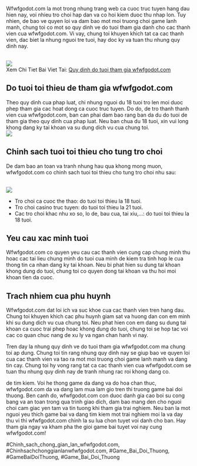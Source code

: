 <p>Wfwfgodot.com la mot trong nhung trang web ca cuoc truc tuyen hang dau hien nay, voi nhieu tro choi hap dan va co hoi kiem duoc thu nhap lon. Tuy nhien, de bao ve quyen loi va dam bao mot moi truong choi game lanh manh, chung toi co mot so quy dinh ve do tuoi tham gia danh cho cac thanh vien cua wfwfgodot.com. Vi vay, chung toi khuyen khich tat ca cac thanh vien, dac biet la nhung nguoi tre tuoi, hay doc ky va tuan thu nhung quy dinh nay.</p><br><img src="https://wfwfgodot.com/wp-content/uploads/2025/02/quy-dinh-do-tuoi-tham-gia-7.webp"></br>
Xem Chi Tiet Bai Viet Tai: <a href="https://wfwfgodot.com/quy-dinh-do-tuoi-tham-gia-wfwfgodot-com/">Quy dinh do tuoi tham gia wfwfgodot.com</a><h2>Do tuoi toi thieu de tham gia wfwfgodot.com</h2><p>Theo quy dinh cua phap luat, chi nhung nguoi du 18 tuoi tro len moi duoc phep tham gia cac hoat dong ca cuoc truc tuyen. Do do, de tro thanh thanh vien cua wfwfgodot.com, ban can phai dam bao rang ban da du do tuoi de tham gia theo quy dinh cua phap luat. Neu ban chua du 18 tuoi, xin vui long khong dang ky tai khoan va su dung dich vu cua chung toi.<br><img src="https://wfwfgodot.com/wp-content/uploads/2025/02/quy-dinh-do-tuoi-tham-gia-8.webp"></br><h2>Chinh sach tuoi toi thieu cho tung tro choi</h2><p>De dam bao an toan va tranh nhung hau qua khong mong muon, wfwfgodot.com co chinh sach tuoi toi thieu cho tung tro choi nhu sau:</p><br><img src="https://wfwfgodot.com/wp-content/uploads/2025/02/logo-gamebai-doi-thuong-1.webp"></br><ul>
<li>Tro choi ca cuoc the thao: do tuoi toi thieu la 18 tuoi.</li>
<li>Tro choi casino truc tuyen: do tuoi toi thieu la 21 tuoi.</li>
<li>Cac tro choi khac nhu xo so, lo de, bau cua, tai xiu,...: do tuoi toi thieu la 18 tuoi.</li>
</ul><h2>Yeu cau xac minh tuoi</h2><p>Wfwfgodot.com co quyen yeu cau cac thanh vien cung cap chung minh thu hoac cac tai lieu chung minh do tuoi cua minh de kiem tra tinh hop le cua thong tin ca nhan dang ky tai khoan. Neu bi phat hien su dung tai khoan khong dung do tuoi, chung toi co quyen dong tai khoan va thu hoi moi khoan tien da cuoc.<h2>Trach nhiem cua phu huynh</h2><p>Wfwfgodot.com dat loi ich va suc khoe cua cac thanh vien tren hang dau. Chung toi khuyen khich cac phu huynh giam sat va huong dan con em minh khi su dung dich vu cua chung toi. Neu phat hien con em dang su dung tai khoan ca cuoc trai phep hoac khong dung do tuoi, chung toi se hop tac voi cac co quan chuc nang de xu ly va ngan chan hanh vi nay.</p><p>Tren day la nhung quy dinh ve do tuoi tham gia wfwfgodot.com ma chung toi ap dung. Chung toi tin rang nhung quy dinh nay se giup bao ve quyen loi cua cac thanh vien va tao ra mot moi truong choi game lanh manh va dang tin cay. Chung toi hy vong rang tat ca cac thanh vien cua wfwfgodot.com se tuan thu nhung quy dinh nay de tranh nhung rac roi khong dang co.<p>de tim kiem. Voi he thong game da dang va do hoa chan thuc, wfwfgodot.com da va dang lam mua lam gio tren thi truong game bai doi thuong. Ben canh do, wfwfgodot.com con duoc danh gia cao boi su cong bang va an toan trong qua trinh giao dich, dam bao mang den cho nguoi choi cam giac yen tam va tin tuong khi tham gia trai nghiem. Neu ban la mot nguoi yeu thich game bai va dang tim kiem mot trai nghiem moi la va day thu vi thi wfwfgodot.com chinh la su lua chon tuyet voi danh cho ban. Hay tham gia ngay va kham pha the gioi game bai tuyet voi nay cung wfwfgodot.com!</p>
#Chinh_sach_chong_gian_lan_wfwfgodot.com, #Chinhsachchonggianlanwfwfgodot.com, #Game_Bai_Doi_Thuong, #GameBaiDoiThuong, #Game_Bai_Doi_Thuong
